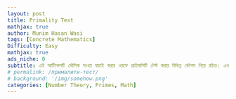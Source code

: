 ```yaml
---
layout: post
title: Primality Test
mathjax: true
author: Munim Hasan Wasi
tags: [Concrete Mathematics]
Difficulty: Easy
mathjax: true
ads_niche: 0
subtitle: এই আর্টিকেলটি মৌলিক সংখ্যা যাচাই করার ওরফে প্রাইমালিটি টেস্ট করার বিভিন্ন কৌশল নিয়ে রচিত। এখানে আমি বর্গমূল পর্যন্ত সব সংখ্যা দিয়ে ভাগ করা, ফার্মার উপপাদ্য ব্যবহার করে প্রাইমালিটি টেস্ট ও মিলার- প্রাইমালিটি টেস্ট নিয়ে আলোচনা করবো। 
# permalink: /прималити-тест/
# background: '/img/somehow.png'
categories: [Number Theory, Primes, Math]
---
```


